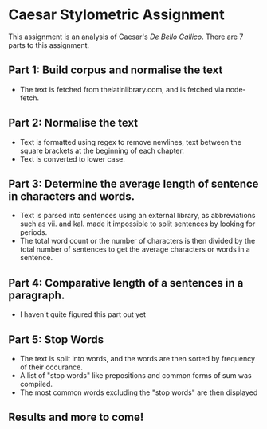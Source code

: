 # Caesar Stylometric Assignment

This assignment is an analysis of Caesar's *De Bello Gallico*. There are 7 parts to this assignment.

## Part 1: Build corpus and normalise the text
- The text is fetched from thelatinlibrary.com, and is fetched via node-fetch.

## Part 2: Normalise the text
- Text is formatted using regex to remove newlines, text between the square brackets at the beginning of each chapter.
- Text is converted to lower case.

## Part 3: Determine the average length of sentence in characters and words.
- Text is parsed into sentences using an external library, as abbreviations such as vii. and kal. made it impossible to split sentences by looking for periods.
- The total word count or the number of characters is then divided by the total number of sentences to get the average characters or words in a sentence.

## Part 4: Comparative length of a sentences in a paragraph.
- I haven't quite figured this part out yet

## Part 5: Stop Words
-  The text is split into words, and the words are then sorted by frequency of their occurance.
- A list of "stop words" like prepositions and common forms of sum was compiled.
- The most common words excluding the "stop words" are then displayed


## Results and more to come!